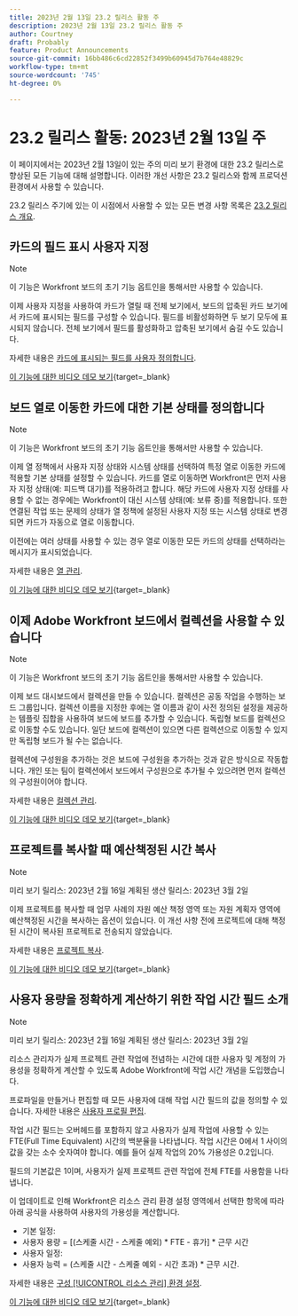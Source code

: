 ```yaml
---
title: 2023년 2월 13일 23.2 릴리스 활동 주
description: 2023년 2월 13일 23.2 릴리스 활동 주
author: Courtney
draft: Probably
feature: Product Announcements
source-git-commit: 16bb486c6cd22852f3499b60945d7b764e48829c
workflow-type: tm+mt
source-wordcount: '745'
ht-degree: 0%

---
```


# 23.2 릴리스 활동: 2023년 2월 13일 주

이 페이지에서는 2023년 2월 13일이 있는 주의 미리 보기 환경에 대한 23.2 릴리스로 향상된 모든 기능에 대해 설명합니다. 이러한 개선 사항은 23.2 릴리스와 함께 프로덕션 환경에서 사용할 수 있습니다.

23.2 릴리스 주기에 있는 이 시점에서 사용할 수 있는 모든 변경 사항 목록은 [23.2 릴리스 개요](/help/quicksilver/product-announcements/product-releases/23.2-release-activity/23-2-release-overview.md).

## 카드의 필드 표시 사용자 지정

>[!NOTE]
>
>이 기능은 Workfront 보드의 초기 기능 옵트인을 통해서만 사용할 수 있습니다.


이제 사용자 지정을 사용하여 카드가 열릴 때 전체 보기에서, 보드의 압축된 카드 보기에서 카드에 표시되는 필드를 구성할 수 있습니다. 필드를 비활성화하면 두 보기 모두에 표시되지 않습니다. 전체 보기에서 필드를 활성화하고 압축된 보기에서 숨길 수도 있습니다.

자세한 내용은 [카드에 표시되는 필드를 사용자 정의합니다](/help/quicksilver/agile/get-started-with-boards/customize-fields-on-card.md).

[이 기능에 대한 비디오 데모 보기](https://video.tv.adobe.com/v/3415710/){target=_blank}

## 보드 열로 이동한 카드에 대한 기본 상태를 정의합니다

>[!NOTE]
>
>이 기능은 Workfront 보드의 초기 기능 옵트인을 통해서만 사용할 수 있습니다.

이제 열 정책에서 사용자 지정 상태와 시스템 상태를 선택하여 특정 열로 이동한 카드에 적용할 기본 상태를 설정할 수 있습니다. 카드를 열로 이동하면 Workfront은 먼저 사용자 지정 상태(예: 피드백 대기)를 적용하려고 합니다. 해당 카드에 사용자 지정 상태를 사용할 수 없는 경우에는 Workfront이 대신 시스템 상태(예: 보류 중)를 적용합니다. 또한 연결된 작업 또는 문제의 상태가 열 정책에 설정된 사용자 지정 또는 시스템 상태로 변경되면 카드가 자동으로 열로 이동합니다.

이전에는 여러 상태를 사용할 수 있는 경우 열로 이동한 모든 카드의 상태를 선택하라는 메시지가 표시되었습니다.

자세한 내용은 [열 관리](/help/quicksilver/agile/get-started-with-boards/manage-board-columns.md).

[이 기능에 대한 비디오 데모 보기](https://video.tv.adobe.com/v/3415711/){target=_blank}

## 이제 Adobe Workfront 보드에서 컬렉션을 사용할 수 있습니다

>[!NOTE]
>
>이 기능은 Workfront 보드의 초기 기능 옵트인을 통해서만 사용할 수 있습니다.

이제 보드 대시보드에서 컬렉션을 만들 수 있습니다. 컬렉션은 공동 작업을 수행하는 보드 그룹입니다. 컬렉션 이름을 지정한 후에는 열 이름과 같이 사전 정의된 설정을 제공하는 템플릿 집합을 사용하여 보드에 보드를 추가할 수 있습니다. 독립형 보드를 컬렉션으로 이동할 수도 있습니다. 일단 보드에 컬렉션이 있으면 다른 컬렉션으로 이동할 수 있지만 독립형 보드가 될 수는 없습니다.

컬렉션에 구성원을 추가하는 것은 보드에 구성원을 추가하는 것과 같은 방식으로 작동합니다. 개인 또는 팀이 컬렉션에서 보드에서 구성원으로 추가될 수 있으려면 먼저 컬렉션의 구성원이어야 합니다.

자세한 내용은 [컬렉션 관리](/help/quicksilver/agile/use-boards-agile-planning-tools/manage-collections.md).

[이 기능에 대한 비디오 데모 보기](https://video.tv.adobe.com/v/3415609/){target=_blank}

## 프로젝트를 복사할 때 예산책정된 시간 복사

>[!NOTE]
>
>미리 보기 릴리스: 2023년 2월 16일 계획된 생산 릴리스: 2023년 3월 2일

이제 프로젝트를 복사할 때 업무 사례의 자원 예산 책정 영역 또는 자원 계획자 영역에 예산책정된 시간을 복사하는 옵션이 있습니다. 이 개선 사항 전에 프로젝트에 대해 책정된 시간이 복사된 프로젝트로 전송되지 않았습니다.

자세한 내용은 [프로젝트 복사](/help/quicksilver/manage-work/projects/manage-projects/copy-project.md).

[이 기능에 대한 비디오 데모 보기](https://video.tv.adobe.com/v/3415607/){target=_blank}

## 사용자 용량을 정확하게 계산하기 위한 작업 시간 필드 소개

>[!NOTE]
>
>미리 보기 릴리스: 2023년 2월 16일 계획된 생산 릴리스: 2023년 3월 2일

리소스 관리자가 실제 프로젝트 관련 작업에 전념하는 시간에 대한 사용자 및 계정의 가용성을 정확하게 계산할 수 있도록 Adobe Workfront에 작업 시간 개념을 도입했습니다.

프로파일을 만들거나 편집할 때 모든 사용자에 대해 작업 시간 필드의 값을 정의할 수 있습니다. 자세한 내용은 [사용자 프로필 편집](/help/quicksilver/administration-and-setup/add-users/create-and-manage-users/edit-a-users-profile.md).

작업 시간 필드는 오버헤드를 포함하지 않고 사용자가 실제 작업에 사용할 수 있는 FTE(Full Time Equivalent) 시간의 백분율을 나타냅니다. 작업 시간은 0에서 1 사이의 값을 갖는 소수 숫자여야 합니다. 예를 들어 실제 작업의 20% 가용성은 0.2입니다.

필드의 기본값은 1이며, 사용자가 실제 프로젝트 관련 작업에 전체 FTE를 사용함을 나타냅니다.

이 업데이트로 인해 Workfront은 리소스 관리 환경 설정 영역에서 선택한 항목에 따라 아래 공식을 사용하여 사용자의 가용성을 계산합니다.

* 기본 일정:
* 사용자 용량 = [(스케줄 시간 - 스케줄 예외) * FTE - 휴가] * 근무 시간
* 사용자 일정:
* 사용자 능력 = (스케줄 시간 - 스케줄 예외 - 시간 초과) * 근무 시간.

자세한 내용은 [구성 [!UICONTROL 리소스 관리] 환경 설정](/help/quicksilver/administration-and-setup/set-up-workfront/configure-system-defaults/configure-resource-mgmt-preferences.md).

[이 기능에 대한 비디오 데모 보기](https://video.tv.adobe.com/v/3415608/){target=_blank}